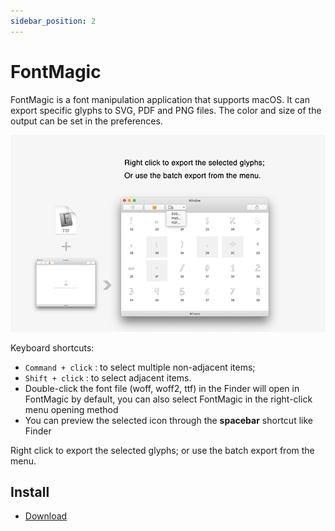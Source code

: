 ```yaml
---
sidebar_position: 2
---
```


# FontMagic

FontMagic is a font manipulation application that supports macOS. It can export specific glyphs to SVG, PDF and PNG files. The color and size of the output can be set in the preferences.


![FontMagic-mini-1](img/FontMagic.png)

Keyboard shortcuts:

* `Command + click` : to select multiple non-adjacent items;
* `Shift + click` : to select adjacent items.
* Double-click the font file (woff, woff2, ttf) in the Finder will open in FontMagic by default, you can also select FontMagic in the right-click menu opening method
* You can preview the selected icon through the **spacebar** shortcut like Finder


Right click to export the selected glyphs; or use the batch export from the menu.

## Install 
* <a href="https://storage.googleapis.com/arayofsunshine/FontMagic1.10.0.zip">Download</a>
